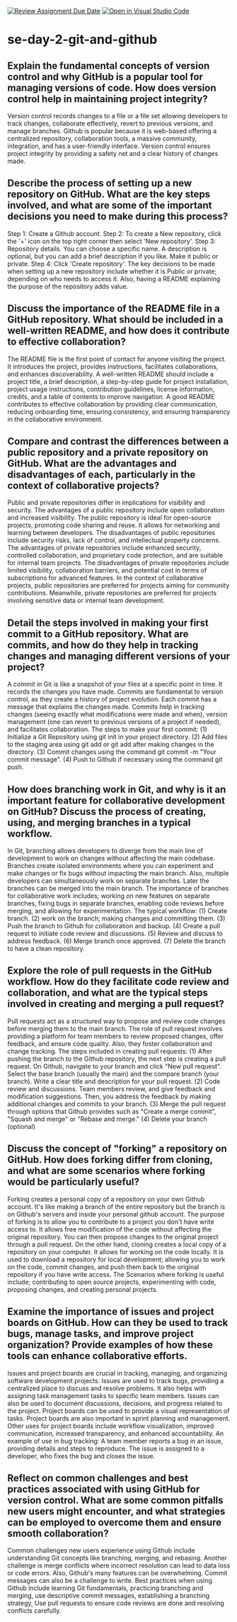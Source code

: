 [![Review Assignment Due Date](https://classroom.github.com/assets/deadline-readme-button-22041afd0340ce965d47ae6ef1cefeee28c7c493a6346c4f15d667ab976d596c.svg)](https://classroom.github.com/a/8wgCKhpZ)
[![Open in Visual Studio Code](https://classroom.github.com/assets/open-in-vscode-2e0aaae1b6195c2367325f4f02e2d04e9abb55f0b24a779b69b11b9e10269abc.svg)](https://classroom.github.com/online_ide?assignment_repo_id=18812424&assignment_repo_type=AssignmentRepo)
# se-day-2-git-and-github
## Explain the fundamental concepts of version control and why GitHub is a popular tool for managing versions of code. How does version control help in maintaining project integrity?
Version control records changes to a file or a file set allowing developers to track changes, collaborate effectively, revert to previous versions, and manage branches. Github is popular because it is web-based offering a centralized repository, collaboration tools, a massive community, integration, and has a user-friendly interface. Version control ensures project integrity by providing a safety net and a clear history of changes made.
## Describe the process of setting up a new repository on GitHub. What are the key steps involved, and what are some of the important decisions you need to make during this process?
Step 1: Create a Github account. Step 2: To create a New repository, click the '+' icon on the top right corner then select 'New repository'. Step 3: Repository details. You can choose a specific name. A description is optional, but you can add a brief description if you like. Make it public or private. Step 4: Click 'Create repository'. The key decisions to be made when setting up a new repository include whether it is Public or private; depending on who needs to access it. Also, having a README explaining the purpose of the repository adds value. 
## Discuss the importance of the README file in a GitHub repository. What should be included in a well-written README, and how does it contribute to effective collaboration?
The README file is the first point of contact for anyone visiting the project. It introduces the project, provides instructions, facilitates collaborations, and enhances discoverability. A well-written README should include a project title, a brief description, a step-by-step guide for project installation, project usage instructions, contribution guidelines, license information, credits, and a table of contents to improve navigation. A good README contributes to effective collaboration by providing clear communication, reducing onboarding time, ensuring consistency, and ensuring transparency in the collaborative environment.
## Compare and contrast the differences between a public repository and a private repository on GitHub. What are the advantages and disadvantages of each, particularly in the context of collaborative projects?
Public and private repositories differ in implications for visibility and security. The advantages of a public repository include open collaboration and increased visibility. The public repository is ideal for open-source projects, promoting code sharing and reuse. It allows for networking and learning between developers. The disadvantages of public repositories include security risks, lack of control, and intellectual property concerns. The advantages of private repositories include enhanced security, controlled collaboration, and proprietary code protection, and are suitable for internal team projects. The disadvantages of private repositories include limited visibility, collaboration barriers, and potential cost in terms of subscriptions for advanced features. In the context of collaborative projects, public repositories are preferred for projects aiming for community contributions. Meanwhile, private repositories are preferred for projects involving sensitive data or internal team development. 
## Detail the steps involved in making your first commit to a GitHub repository. What are commits, and how do they help in tracking changes and managing different versions of your project?
A commit in Git is like a snapshot of your files at a specific point in time. It records the changes you have made. Commits are fundamental to version control, as they create a history of project evolution. Each commit has a message that explains the changes made. Commits help in tracking changes (seeing exactly what modifications were made and when), version management (one can revert to previous versions of a project if needed), and facilitates collaboration. The steps to make your first commit: (1) Initialize a Git Repository using git init in your project directory. (2) Add files to the staging area using git add <filename> or git add after making changes in the directory. (3) Commit changes using the command git commit -m "Your commit message". (4) Push to Github if necessary using the command git push.
## How does branching work in Git, and why is it an important feature for collaborative development on GitHub? Discuss the process of creating, using, and merging branches in a typical workflow.
In Git, branching allows developers to diverge from the main line of development to work on changes without affecting the main codebase. Branches create isolated environments where you can experiment and make changes or fix bugs without impacting the main branch. Also, multiple developers can simultaneously work on separate branches. Later the branches can be merged into the main branch. The importance of branches for collaborative work includes; working on new features on separate branches, fixing bugs in separate branches, enabling code reviews before merging, and allowing for experimentation. The typical workflow: (1) Create branch. (2) work on the branch; making changes and committing them. (3) Push the branch to Github for collaboration and backup. (4) Create a pull request to initiate code review and discussions. (5) Review and discuss to address feedback. (6) Merge branch once approved. (7) Delete the branch to have a clean repository.
## Explore the role of pull requests in the GitHub workflow. How do they facilitate code review and collaboration, and what are the typical steps involved in creating and merging a pull request?
Pull requests act as a structured way to propose and review code changes before merging them to the main branch. The role of pull request involves providing a platform for team members to review proposed changes, offer feedback, and ensure code quality. Also, they foster collaboration and change tracking. The steps included in creating pull requests: (1) After pushing the branch to the  Github repository, the next step is creating a pull request. On Github, navigate to your branch and click "New pull request". Select the base branch (usually the  main) and the compare branch (your branch). Write a clear title and description for your pull request. (2) Code review and discussions. Team members review, and give feedback and modification suggestions. Then, you address the feedback by making additional changes and commits to your branch. (3) Merge the pull request through options that Github provides such as "Create a merge commit", "Squash and merge" or "Rebase and merge." (4) Delete your branch (optional)
## Discuss the concept of "forking" a repository on GitHub. How does forking differ from cloning, and what are some scenarios where forking would be particularly useful?
Forking creates a personal copy of a repository on your own Github account. It's like making a branch of the entire repository but the branch is on Github's servers and inside your personal github account. The purpose of forking is to allow you to contribute to a project you don't have write access to. It allows free modification of the code without affecting the original repository. You can then propose changes to the original project through a pull request. On the other hand, cloning creates a local copy of a repository on your computer. It allows for working on the code locally. It is used to download a repository for local development; allowing you to work on the code, commit changes, and push them back to the original repository if you have write access. The Scenarios where forking is useful include; contributing to open source projects, experimenting with code, proposing changes, and creating personal projects.
## Examine the importance of issues and project boards on GitHub. How can they be used to track bugs, manage tasks, and improve project organization? Provide examples of how these tools can enhance collaborative efforts.
Issues and project boards are crucial in tracking, managing, and organizing software development projects. Issues are used to track bugs, providing a centralized place to discuss and resolve problems. It also helps with assigning task management tasks to specific team members. Issues can also be used to document discussions, decisions, and progress related to the project. Project boards can be used to provide a visual representation of tasks. Project boards are also important in sprint planning and management. Other uses for project boards include workflow visualization, improved communication, increased transparency, and enhanced accountability. An example of use in bug tracking: A team member reports a bug in an issue, providing details and steps to reproduce. The issue is assigned to a developer, who fixes the bug and closes the issue.
## Reflect on common challenges and best practices associated with using GitHub for version control. What are some common pitfalls new users might encounter, and what strategies can be employed to overcome them and ensure smooth collaboration?
Common challenges new users experience using Github include understanding Git concepts like branching, merging, and rebasing. Another challenge is merge conflicts where incorrect resolution can lead to data loss or code errors. Also, Github's many features can be overwhelming. Commit messages can also be a challenge to write. Best practices when using Github include learning Git fundamentals, practicing branching and merging, use descriptive commit messages, establishing a branching strategy, Use pull requests to ensure code reviews are done and resolving conflicts carefully.
